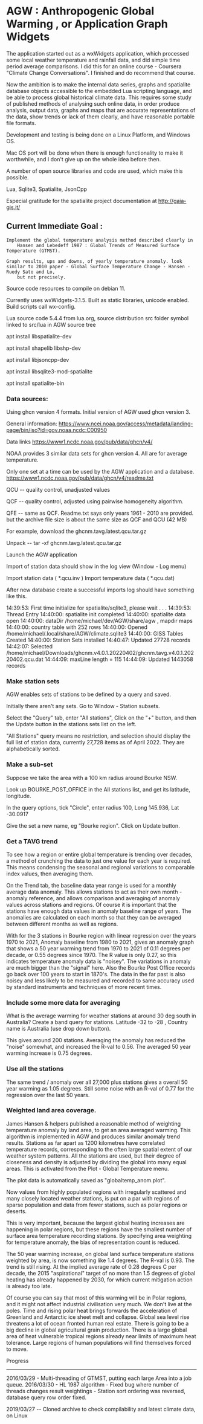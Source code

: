 AGW : Anthropogenic Global Warming ,  or Application Graph Widgets
==================================================================

The application started out as a wxWidgets application, which processed some local weather temperature and rainfall data, and did simple time period average comparisons.  I did this for an online course - Coursera "Climate Change Conversations".  I finished and do recommend that course.

Now the ambition is to make the internal data series, graphs and spatialite database objects accessible to the embedded Lua scripting language, and be able to process global historical climate data.  This requires some study of published methods of analysing such online data, in order produce analysis, output data, graphs and maps that are accurate representations of the data, show trends or lack of them clearly, and have reasonable portable file formats.

Development and testing is being done on a Linux Platform, and Windows OS.

Mac OS port will be done when there is enough functionality to make it worthwhile, and I don't give up on the whole idea before then.

A number of open source libraries and code are used, which make this possible.

Lua, Sqlite3,  Spatialite, JsonCpp

Especial gratitude for the spatialite project documentation at http://gaia-gis.it/


Current Immediate Goal :
------------------------
	Implement the global temperature analysis method described clearly in
		Hansen and Lebedeff 1987 : Global Trends of Measured Surface Temperature (GTMST).

    Graph results, ups and downs, of yearly temperature anomaly. look similar to 2010 paper - Global Surface Temperature Change - Hansen - Ruedy Sato and Lo,
        but not precisely.

Source code resources to compile on debian 11.

Currently uses wxWidgets-3.1.5.  Built as static libraries, unicode enabled.
Build scripts call wx-config.

Lua source code 5.4.4 from lua.org,  source distribution src folder symbol linked to src/lua in AGW source tree

apt install libspatialite-dev

apt install shapelib libshp-dev

apt install libjsoncpp-dev

apt install libsqlite3-mod-spatialite

apt install spatialite-bin

### Data sources:

Using ghcn version 4 formats. Initial version of AGW used ghcn version 3.

General information:
https://www.ncei.noaa.gov/access/metadata/landing-page/bin/iso?id=gov.noaa.ncdc:C00950

Data links
https://www1.ncdc.noaa.gov/pub/data/ghcn/v4/

NOAA provides 3 similar data sets for ghcn version 4. 
All are for average temperature.

Only one set at a time can be used by the AGW application and a database.
https://www1.ncdc.noaa.gov/pub/data/ghcn/v4/readme.txt

QCU -- quality control, unadjusted values

QCF -- quality control, adjusted using pairwise homogeneity algorithm.

QFE -- same as QCF. Readme.txt says only years 1961 - 2010 are provided. 
       but the archive file size is about the same size as QCF and QCU (42 MB)


For example, download the ghcnm.tavg.latest.qcu.tar.gz

Unpack  -- tar -xf ghcnm.tavg.latest.qcu.tar.gz

Launch the AGW application

Import of station data should show in the log view (Window - Log menu)

Import station data ( \*.qcu.inv ) 
Import temperature data ( \*.qcu.dat)

After new database create a successful imports log should have something like this.

14:39:53: First time initialize for spatialite/sqlite3, please wait . . .
14:39:53: Thread Entry
14:40:00: spatialite init completed
14:40:00: spatialite data open
14:40:00: dataDir /home/michael/dev/AGW/share/agw , mapdir maps
14:40:00: country table with 252 rows
14:40:00: Opened /home/michael/.local/share/AGW/climate.sqlite3
14:40:00: GISS Tables Created
14:40:00: Station Sets installed
14:40:47: Updated 27728 records
14:42:07: Selected /home/michael/Downloads/ghcnm.v4.0.1.20220402/ghcnm.tavg.v4.0.1.20220402.qcu.dat
14:44:09: maxLine length = 115
14:44:09: Updated 1443058 records


### Make station sets

AGW enables sets of stations to be defined by a query and saved.

Initially there aren't any sets. Go to Window - Station subsets.

Select the "Query" tab, enter "All stations", Click on the "+" button, and then 
the Update button in the stations sets list on the left.

"All Stations" query means no restriction, and selection should display the full list
of station data, currently 27,728 items as of April 2022. They are alphabetically sorted.

### Make a sub-set

Suppose we take the area with a 100 km radius around Bourke NSW.

Look up BOURKE_POST_OFFICE in the All stations list, and get its latitude, longitude.

In the query options, tick "Circle", enter radius 100, Long 145.936, Lat -30.0917

Give the set a new name, eg "Bourke region".  Click on Update button.

### Get a TAVG trend

To see how a region or entire global temperature is trending over decades, a method of crunching the data to just one value for each year is required. This means condensing the seasonal and regional variations to comparable index values, then averaging them.

On the Trend tab, the baseline data year range is used for a monthly average data anomaly. 
This allows stations to act as their own month - anomaly reference, and allows comparison and averaging of anomaly values across stations and regions. Of course it is important that the stations have enough data values in anomaly baseline range of years. The anomalies are calculated on each month so that they can be averaged between different months as well as regions.

With for the 3 stations in Bourke region with linear regression over the years 1970 to 2021, Anomaly baseline from 1980 to 2021, gives an anomaly graph that shows a 50 year warming trend from 1970 to 2021 of 0.11 degrees per decade, or 0.55 degrees since 1970. The R value is only 0.27, so this indicates temperature anomaly data is "noisey". The variations in anomaly are much bigger than the "signal" here. Also the Bourke Post Office records go back over 100 years to start in 1870's. The data in the far past is also noisey and less likely to be measured and recorded to same accuracy used by standard instruments and techniques of more recent times.

### Include some more data for averaging

What is the average warming for weather stations at around 30 deg south in Australia? Create a band query for stations.  Latitude -32 to -28 , Country name is Australia (use drop down button).  

This gives around 200 stations. Averaging the anomaly has reduced the "noise" somewhat, and increased the R-val to 0.56.   The averaged 50 year warming increase is 0.75 degrees.


### Use all the stations

The same trend / anomaly over all 27,000 plus stations gives a overall 50 year warming as 1.05 degrees.
Still some noise with an R-val of 0.77 for the regression over the last 50 years.


### Weighted land area coverage.

James Hansen & helpers published a reasonable method of weighting temperature anomaly by land area, to get an area averaged warming. This algorithm is implemented in AGW and produces similar anomaly trend results. Stations as far apart as 1200 kilometres have correlated temperature records, corresponding to the often large spatial extent of our weather system patterns. All the stations are used, but their degree of closeness and density is adjusted by dividing the global into many equal areas. This is activated from the Plot - Global Temperature menu.

The plot data is automatically saved as "globaltemp_anom.plot". 

Now values from highly populated regions with irregularly scattered and many closely located weather stations, is put on a par with regions of sparse population and data from fewer stations, such as polar regions or deserts.

This is very important, because the largest global heating increases are happening in polar regions, but these regions have the smallest number of surface area temperature recording stations. By specifying area weighting for temperature anomaly, the bias of representation count is reduced.

The 50 year warming increase, on global land surface temperature stations weighted by area, is now something like 1.4 degrees.  The R-val is 0.93. The trend is still rising. At the implied average rate of 0.28 degrees C per decade, the 2015 "aspirational" target of no more than 1.5 degrees of global heating has already happened by 2030, for which current mitigation action is already too late.

Of course you can say that most of this warming will be in Polar regions, and it might not affect industrial civilisation very much. We don't live at the poles. Time and rising polar heat brings forwards the acceleration of Greenland and Antarctic ice sheet melt and collapse. Global sea level rise threatens a lot of ocean fronted human real estate. There is going to be a big decline  in global agricultural grain production. There is a large global area of heat vulnerable tropical regions already near limits of maximum heat tolerance. Large regions of human populations will find themselves forced to move.

Progress
********


2016/03/29 - Multi-threading of GTMST, putting each large Area into a job queue.
2016/03/30 - HL 1987 algorithm - Fixed bug where number of threads changes result weightings
            - Station sort ordering was reversed, database query row order fixed.

2019/03/27 -- Cloned archive to check compilability and latest climate data, on Linux



